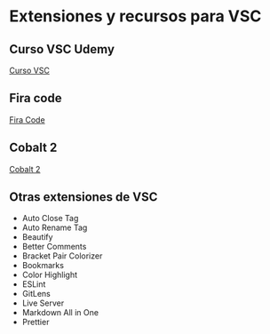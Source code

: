 # Extensiones y recursos para VSC

## Curso VSC Udemy

[Curso VSC](https://www.udemy.com/course/vscode-mejora-tu-velocidad-para-codificar/)

## Fira code

[Fira Code](https://github.com/tonsky/FiraCode)

## Cobalt 2

[Cobalt 2](https://marketplace.visualstudio.com/items?itemName=wesbos.theme-cobalt2)

## Otras extensiones de VSC

-   Auto Close Tag
-   Auto Rename Tag
-   Beautify
-   Better Comments
-   Bracket Pair Colorizer
-   Bookmarks
-   Color Highlight
-   ESLint
-   GitLens
-   Live Server
-   Markdown All in One
-   Prettier
